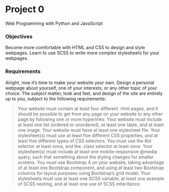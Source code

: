 # Project 0

Web Programming with Python and JavaScript

### Objectives

Become more comfortable with HTML and CSS to design and style webpages.
Learn to use SCSS to write more complex stylesheets for your webpages.

### Requirements

Alright, now it’s time to make your website your own. Design a personal webpage about yourself, one of your interests, or any other topic of your choice. The subject matter, look and feel, and design of the site are entirely up to you, subject to the following requirements:

> Your website must contain at least four different .html pages, and it should be possible to get from any page on your website to any other page by following one or more hyperlinks.
> Your website must include at least one list (ordered or unordered), at least one table, and at least one image.
> Your website must have at least one stylesheet file.
> Your stylesheet(s) must use at least five different CSS properties, and at least five different types of CSS selectors. You must use the #id selector at least once, and the .class selector at least once.
> Your stylesheet(s) must include at least one mobile-responsive @media query, such that something about the styling changes for smaller screens.
> You must use Bootstrap 4 on your website, taking advantage of at least one Bootstrap component, and using at least two Bootstrap columns for layout purposes using Bootstrap’s grid model.
> Your stylesheets must use at least one SCSS variable, at least one example of SCSS nesting, and at least one use of SCSS inheritance.
